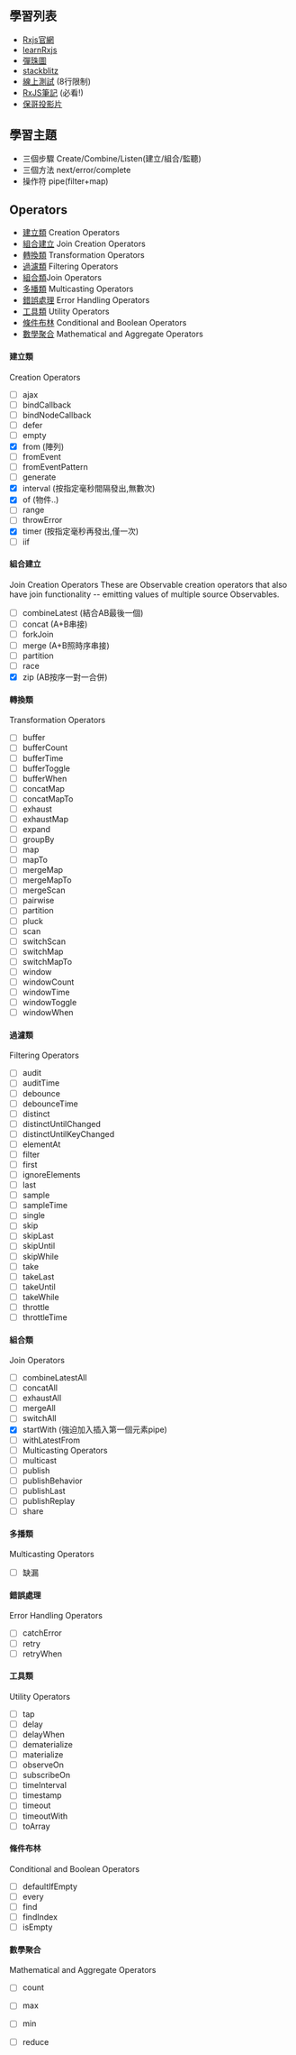 學習列表
----------------------------
- [Rxjs官網][rxjs]
- [learnRxjs][learn]
- [彈珠圖][rxmarbles]
- [stackblitz][]
- [線上測試][playcode] (8行限制)
- [RxJS筆記][pjchender] (必看!)
- [保哥投影片][will]

## 學習主題
- 三個步驟 Create/Combine/Listen(建立/組合/監聽)
- 三個方法 next/error/complete
- 操作符 pipe(filter+map) 

## Operators
- [建立類](#建立類) Creation Operators
- [組合建立](#組合建立) Join Creation Operators
- [轉換類](#轉換類) Transformation Operators
- [過濾類](#過濾類) Filtering Operators
- [組合類](#組合類)Join Operators
- [多播類](#多播類) Multicasting Operators 
- [錯誤處理](#錯誤處理) Error Handling Operators
- [工具類](#工具類) Utility Operators
- [條件布林](#條件布林) Conditional and Boolean Operators
- [數學聚合](#數學聚合) Mathematical and Aggregate Operators

#### 建立類
Creation Operators
- [ ] ajax
- [ ] bindCallback
- [ ] bindNodeCallback
- [ ] defer
- [ ] empty
- [x] from (陣列)
- [ ] fromEvent
- [ ] fromEventPattern
- [ ] generate
- [x] interval (按指定毫秒間隔發出,無數次)
- [x] of (物件..)
- [ ] range
- [ ] throwError
- [x] timer (按指定毫秒再發出,僅一次)
- [ ] iif

#### 組合建立
Join Creation Operators
These are Observable creation operators that also have join functionality -- emitting values of multiple source Observables.
- [ ] combineLatest (結合AB最後一個)
- [ ] concat (A+B串接)
- [ ] forkJoin
- [ ] merge (A+B照時序串接)
- [ ] partition
- [ ] race
- [x] zip (AB按序一對一合併)

#### 轉換類
Transformation Operators
- [ ] buffer
- [ ] bufferCount
- [ ] bufferTime
- [ ] bufferToggle
- [ ] bufferWhen
- [ ] concatMap
- [ ] concatMapTo
- [ ] exhaust
- [ ] exhaustMap
- [ ] expand
- [ ] groupBy
- [ ] map
- [ ] mapTo
- [ ] mergeMap
- [ ] mergeMapTo
- [ ] mergeScan
- [ ] pairwise
- [ ] partition
- [ ] pluck
- [ ] scan
- [ ] switchScan
- [ ] switchMap
- [ ] switchMapTo
- [ ] window
- [ ] windowCount
- [ ] windowTime
- [ ] windowToggle
- [ ] windowWhen

#### 過濾類
Filtering Operators
- [ ] audit
- [ ] auditTime
- [ ] debounce
- [ ] debounceTime
- [ ] distinct
- [ ] distinctUntilChanged
- [ ] distinctUntilKeyChanged
- [ ] elementAt
- [ ] filter
- [ ] first
- [ ] ignoreElements
- [ ] last
- [ ] sample
- [ ] sampleTime
- [ ] single
- [ ] skip
- [ ] skipLast
- [ ] skipUntil
- [ ] skipWhile
- [ ] take
- [ ] takeLast
- [ ] takeUntil
- [ ] takeWhile
- [ ] throttle
- [ ] throttleTime

#### 組合類
Join Operators
- [ ] combineLatestAll
- [ ] concatAll
- [ ] exhaustAll
- [ ] mergeAll
- [ ] switchAll
- [x] startWith (強迫加入插入第一個元素pipe)
- [ ] withLatestFrom
- [ ] Multicasting Operators
- [ ] multicast
- [ ] publish
- [ ] publishBehavior
- [ ] publishLast
- [ ] publishReplay
- [ ] share

#### 多播類
Multicasting Operators
- [ ] 缺漏

#### 錯誤處理
Error Handling Operators
- [ ] catchError
- [ ] retry
- [ ] retryWhen

#### 工具類
Utility Operators
- [ ] tap
- [ ] delay
- [ ] delayWhen
- [ ] dematerialize
- [ ] materialize
- [ ] observeOn
- [ ] subscribeOn
- [ ] timeInterval
- [ ] timestamp
- [ ] timeout
- [ ] timeoutWith
- [ ] toArray

#### 條件布林
Conditional and Boolean Operators
- [ ] defaultIfEmpty
- [ ] every
- [ ] find
- [ ] findIndex
- [ ] isEmpty

#### 數學聚合
Mathematical and Aggregate Operators
- [ ] count
- [ ] max
- [ ] min
- [ ] reduce


[rxjs]: https://rxjs.dev/guide/operators "官網"
[learn]: https://www.learnrxjs.io/ "學習"
[rxmarbles]: https://rxmarbles.com/ "彈珠圖"
[playcode]: https://playcode.io/rxjs "測試語法(8行)"
[stackblitz]: https://stackblitz.com/edit/rxjs-m7wtmv?devtoolsheight=60&file=index.ts
[pjchender]: https://pjchender.dev/npm/npm-rx-js/ "RxJS筆記"
[will]: https://www.slideshare.net/WillHuangTW/rxjs-6-getting-started "保哥"
